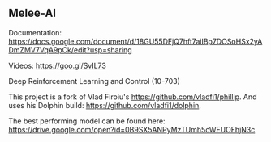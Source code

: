 ## Melee-AI

Documentation: https://docs.google.com/document/d/18GU55DFjQ7hft7aiIBp7DOSoHSx2yADmZMV7VqA9pCk/edit?usp=sharing

Videos: https://goo.gl/SvIL73

Deep Reinforcement Learning and Control (10-703)

This project is a fork of Vlad Firoiu's https://github.com/vladfi1/phillip. And uses his Dolphin build: https://github.com/vladfi1/dolphin.

The best performing model can be found here: https://drive.google.com/open?id=0B9SX5ANPyMzTUmh5cWFUOFhjN3c
